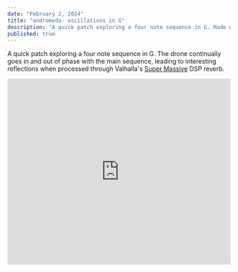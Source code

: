 ```yaml
---
date: "February 2, 2024"
title: "andromeda- oscillations in G"
description: "A quick patch exploring a four note sequence in G. Made with dual-oscillator voice of the 258t and the 'Buchla Box'"
published: true
---
```

A quick patch exploring a four note sequence in G. The drone continually goes in and out of phase with the main sequence, leading to interesting reflections when processed through Valhalla's [Super Massive](https://valhalladsp.com/shop/reverb/valhalla-supermassive/) DSP reverb.

<iframe width="100%" height="420" src="https://www.youtube.com/embed/KH5tlR7QUWs?si=OUjNRWE_oTIUYOWx" frameborder="0" allow="accelerometer; autoplay; clipboard-write; encrypted-media; gyroscope; picture-in-picture; web-share" allowfullscreen></iframe>
